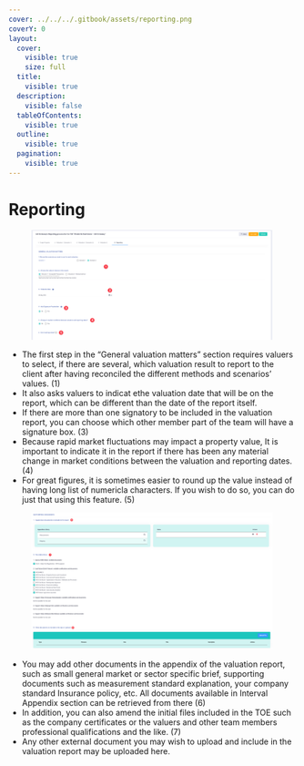```yaml
---
cover: ../../../.gitbook/assets/reporting.png
coverY: 0
layout:
  cover:
    visible: true
    size: full
  title:
    visible: true
  description:
    visible: false
  tableOfContents:
    visible: true
  outline:
    visible: true
  pagination:
    visible: true
---
```


# Reporting

<figure><img src="../../../.gitbook/assets/image (12).png" alt=""><figcaption></figcaption></figure>

* The first step in the “General valuation matters” section requires valuers to select, if there are several, which valuation result to report to the client after having reconciled the different methods and scenarios’ values. (1)
* It also asks valuers to indicat ethe valuation date that will be on the report, which can be different than the date of the report itself.
* If there are more than one signatory to be included in the valuation report, you can choose which other member part of the team will have a signature box. (3)
* Because rapid market fluctuations may impact a property value, It is important to indicate it in the report if there has been any material change in market conditions between the valuation and reporting dates. (4)
* For great figures, it is sometimes easier to round up the value instead of having long list of numericla characters. If you wish to do so, you can do just that using this feature. (5)

<figure><img src="../../../.gitbook/assets/image (13).png" alt=""><figcaption></figcaption></figure>

* You may add other documents in the appendix of the valuation report, such as small general market or sector specific brief, supporting documents such as measurement standard explanation, your company standard Insurance policy, etc. All documents available in Interval Appendix section can be retrieved from there (6)
* In addition, you can also amend the initial files included in the TOE such as the company certificates or the valuers and other team members professional qualifications and the like. (7)
* Any other external document you may wish to upload and include in the valuation report may be uploaded here.
